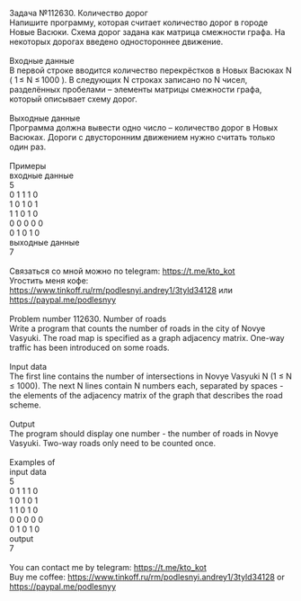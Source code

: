 Задача №112630. Количество дорог<br />Напишите программу, которая считает количество дорог в городе Новые Васюки. Схема дорог задана как матрица смежности графа. На некоторых дорогах введено одностороннее движение.<br /><br />Входные данные<br />В первой строке вводится количество перекрёстков в Новых Васюках N ( 1 ≤ N ≤ 1000 ). В следующих N строках записано по N чисел, разделённых пробелами – элементы матрицы смежности графа, который описывает схему дорог.<br /><br />Выходные данные<br />Программа должна вывести одно число – количество дорог в Новых Васюках. Дороги с двусторонним движением нужно считать только один раз.<br /><br />Примеры<br />входные данные<br />5<br />0 1 1 1 0<br />1 0 1 0 1<br />1 1 0 1 0<br />0 0 0 0 0<br />0 1 0 1 0<br />выходные данные<br />7<br /><br />Связаться со мной можно по telegram: https://t.me/kto_kot<br />Угостить меня кофе: https://www.tinkoff.ru/rm/podlesnyi.andrey1/3tyld34128 или https://paypal.me/podlesnyy<br /><br />Problem number 112630. Number of roads<br />Write a program that counts the number of roads in the city of Novye Vasyuki. The road map is specified as a graph adjacency matrix. One-way traffic has been introduced on some roads.<br /><br />Input data<br />The first line contains the number of intersections in Novye Vasyuki N (1 ≤ N ≤ 1000). The next N lines contain N numbers each, separated by spaces - the elements of the adjacency matrix of the graph that describes the road scheme.<br /><br />Output<br />The program should display one number - the number of roads in Novye Vasyuki. Two-way roads only need to be counted once.<br /><br />Examples of<br />input data<br />5<br />0 1 1 1 0<br />1 0 1 0 1<br />1 1 0 1 0<br />0 0 0 0 0<br />0 1 0 1 0<br />output<br />7<br /><br /> You can contact me by telegram: https://t.me/kto_kot <br /> Buy me coffee: https://www.tinkoff.ru/rm/podlesnyi.andrey1/3tyld34128 or https://paypal.me/podlesnyy